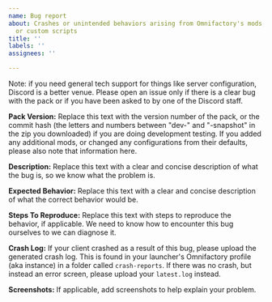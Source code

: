 ```yaml
---
name: Bug report
about: Crashes or unintended behaviors arising from Omnifactory's mods, configurations,
  or custom scripts
title: ''
labels: ''
assignees: ''

---
```


Note: if you need general tech support for things like server configuration, Discord is a better venue. Please open an issue only if there is a clear bug with the pack or if you have been asked to by one of the Discord staff.

**Pack Version:**
Replace this text with the version number of the pack, or the commit hash (the letters and numbers between "dev-" and "-snapshot" in the zip you downloaded) if you are doing development testing. If you added any additional mods, or changed any configurations from their defaults, please also note that information here.

**Description:**
Replace this text with a clear and concise description of what the bug is, so we know what the problem is.

**Expected Behavior:**
Replace this text with a clear and concise description of what the correct behavior would be.

**Steps To Reproduce:**
Replace this text with steps to reproduce the behavior, if applicable. We need to know how to encounter this bug ourselves to we can diagnose it.

**Crash Log:**
If your client crashed as a result of this bug, please upload the generated crash log. This is found in your launcher's Omnifactory profile (aka instance) in a folder called `crash-reports`. If there was no crash, but instead an error screen, please upload your `latest.log` instead.

**Screenshots:**
If applicable, add screenshots to help explain your problem.
